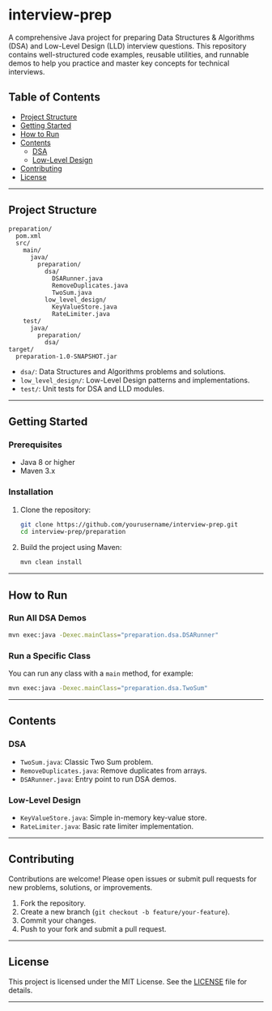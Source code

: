 # interview-prep

A comprehensive Java project for preparing Data Structures & Algorithms (DSA) and Low-Level Design (LLD) interview questions. This repository contains well-structured code examples, reusable utilities, and runnable demos to help you practice and master key concepts for technical interviews.

## Table of Contents

- [Project Structure](#project-structure)
- [Getting Started](#getting-started)
- [How to Run](#how-to-run)
- [Contents](#contents)
  - [DSA](#dsa)
  - [Low-Level Design](#low-level-design)
- [Contributing](#contributing)
- [License](#license)

---

## Project Structure

```
preparation/
  pom.xml
  src/
    main/
      java/
        preparation/
          dsa/
            DSARunner.java
            RemoveDuplicates.java
            TwoSum.java
          low_level_design/
            KeyValueStore.java
            RateLimiter.java
    test/
      java/
        preparation/
          dsa/
target/
  preparation-1.0-SNAPSHOT.jar
```

- `dsa/`: Data Structures and Algorithms problems and solutions.
- `low_level_design/`: Low-Level Design patterns and implementations.
- `test/`: Unit tests for DSA and LLD modules.

---

## Getting Started

### Prerequisites

- Java 8 or higher
- Maven 3.x

### Installation

1. Clone the repository:
   ```bash
   git clone https://github.com/yourusername/interview-prep.git
   cd interview-prep/preparation
   ```

2. Build the project using Maven:
   ```bash
   mvn clean install
   ```

---

## How to Run

### Run All DSA Demos

```bash
mvn exec:java -Dexec.mainClass="preparation.dsa.DSARunner"
```

### Run a Specific Class

You can run any class with a `main` method, for example:

```bash
mvn exec:java -Dexec.mainClass="preparation.dsa.TwoSum"
```

---

## Contents

### DSA

- `TwoSum.java`: Classic Two Sum problem.
- `RemoveDuplicates.java`: Remove duplicates from arrays.
- `DSARunner.java`: Entry point to run DSA demos.

### Low-Level Design

- `KeyValueStore.java`: Simple in-memory key-value store.
- `RateLimiter.java`: Basic rate limiter implementation.

---

## Contributing

Contributions are welcome! Please open issues or submit pull requests for new problems, solutions, or improvements.

1. Fork the repository.
2. Create a new branch (`git checkout -b feature/your-feature`).
3. Commit your changes.
4. Push to your fork and submit a pull request.

---

## License

This project is licensed under the MIT License. See the [LICENSE](../LICENSE) file for details.

---